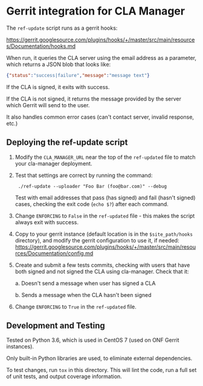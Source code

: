 # Gerrit integration for CLA Manager

The `ref-update` script runs as a gerrit hooks:

https://gerrit.googlesource.com/plugins/hooks/+/master/src/main/resources/Documentation/hooks.md

When run, it queries the CLA server using the email address as a parameter,
which returns a JSON blob that looks like:

```json
{"status":"success|failure","message":"message text"}
```

If the CLA is signed, it exits with success.

If the CLA is not signed, it returns the message provided by the server which
Gerrit will send to the user.

It also handles common error cases (can't contact server, invalid response,
etc.)

## Deploying the ref-update script

1. Modify the `CLA_MANAGER_URL` near the top of the `ref-updated` file to match
   your cla-manager deployment.

2. Test that settings are correct by running the command:

        ./ref-update --uploader "Foo Bar (foo@bar.com)" --debug

   Test with email addresses that pass (has signed) and fail (hasn't signed)
   cases, checking the exit code (`echo $?`) after each command.

3. Change `ENFORCING` to `False` in the `ref-updated` file - this makes the
   script always exit with success.

4. Copy to your gerrit instance (default location is in the `$site_path/hooks`
   directory), and modify the gerrit configuration to use it, if needed:
   https://gerrit.googlesource.com/plugins/hooks/+/master/src/main/resources/Documentation/config.md

5. Create and submit a few tests commits, checking with users that have both
   signed and not signed the CLA using cla-manager.  Check that it:

   a. Doesn't send a message when user has signed a CLA

   b. Sends a message when the CLA hasn't been signed

6. Change `ENFORCING` to `True` in the `ref-updated` file.

## Development and Testing

Tested on Python 3.6, which is used in CentOS 7 (used on ONF Gerrit instances).

Only built-in Python libraries are used, to eliminate external dependencies.

To test changes, run `tox` in this directory. This will lint the code, run a
full set of unit tests, and output coverage information.
